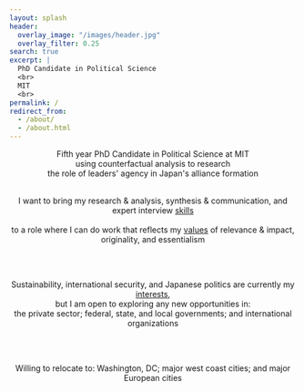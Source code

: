 ```yaml
---
layout: splash
header:
  overlay_image: "/images/header.jpg"
  overlay_filter: 0.25
search: true
excerpt: |
  PhD Candidate in Political Science
  <br>
  MIT
  <br>
permalink: /
redirect_from: 
  - /about/
  - /about.html
---
```




<center>
Fifth year PhD Candidate in Political Science at MIT 
<br>
using counterfactual analysis to research
<br>
the role of leaders' agency in Japan's alliance formation

<br>
<br>

I want to bring my research & analysis, synthesis & communication, and expert interview <a href="https://www.minapollmann.com/skills/">skills</a>  
<br>
to a role where I can do work that reflects my <a href="https://www.minapollmann.com/values/">values</a> of relevance & impact, originality, and essentialism

<br>
<br>

Sustainability, international security, and Japanese politics are currently my <a href="https://www.minapollmann.com/interests/">interests</a>, 
<br>
but I am open to exploring any new opportunities in:
<br>
the private sector; federal, state, and local governments; and international organizations

<br>
<br>

Willing to relocate to: Washington, DC; major west coast cities; and major European cities

<center>
